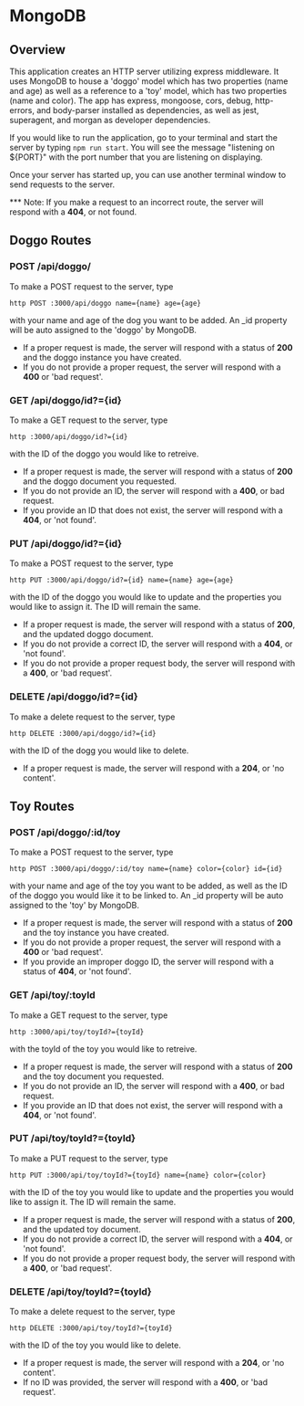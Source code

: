 # MongoDB

## Overview

This application creates an HTTP server utilizing express middleware. It uses MongoDB to house a 'doggo' model which has two properties (name and age) as well as a reference to a 'toy' model, which has two properties (name and color). The app has express, mongoose, cors, debug, http-errors, and body-parser installed as dependencies, as well as jest, superagent, and morgan as developer dependencies.

If you would like to run the application, go to your terminal and start the server by typing ```npm run start```. You will see the message "listening on ${PORT}" with the port number that you are listening on displaying.

Once your server has started up, you can use another terminal window to send requests to the server.

*** Note: If you make a request to an incorrect route, the server will respond with a __404__, or not found.

## Doggo Routes
### POST /api/doggo/

To make a POST request to the server, type
```
http POST :3000/api/doggo name={name} age={age}
```
with your name and age of the dog you want to be added. An _id property will be auto assigned to the 'doggo' by MongoDB.
- If a proper request is made, the server will respond with a status of __200__ and the doggo instance you have created.
- If you do not provide a proper request, the server will respond with a __400__ or 'bad request'.

### GET /api/doggo/id?={id}

To make a GET request to the server, type
```
http :3000/api/doggo/id?={id}
```
with the ID of the doggo you would like to retreive.
- If a proper request is made, the server will respond with a status of __200__ and the doggo document you requested.
- If you do not provide an ID, the server will respond with a __400__, or bad request.
- If you provide an ID that does not exist, the server will respond with a __404__, or 'not found'.

### PUT /api/doggo/id?={id}

To make a POST request to the server, type
```
http PUT :3000/api/doggo/id?={id} name={name} age={age}
```
with the ID of the doggo you would like to update and the properties you would like to assign it. The ID will remain the same.
- If a proper request is made, the server will respond with a status of __200__, and the updated doggo document.
- If you do not provide a correct ID, the server will respond with a __404__, or 'not found'.
- If you do not provide a proper request body, the server will respond with a __400__, or 'bad request'.

### DELETE /api/doggo/id?={id}

To make a delete request to the server, type
```
http DELETE :3000/api/doggo/id?={id}
```
with the ID of the dogg you would like to delete.
- If a proper request is made, the server will respond with a __204__, or 'no content'.

## Toy Routes

### POST /api/doggo/:id/toy

To make a POST request to the server, type
```
http POST :3000/api/doggo/:id/toy name={name} color={color} id={id}
```
with your name and age of the toy you want to be added, as well as the ID of the doggo you would like it to be linked to. An _id property will be auto assigned to the 'toy' by MongoDB.
- If a proper request is made, the server will respond with a status of __200__ and the toy instance you have created.
- If you do not provide a proper request, the server will respond with a __400__ or 'bad request'.
- If you provide an improper doggo ID, the server will respond with a status of __404__, or 'not found'.

### GET /api/toy/:toyId

To make a GET request to the server, type
```
http :3000/api/toy/toyId?={toyId}
```
with the toyId of the toy you would like to retreive.
- If a proper request is made, the server will respond with a status of __200__ and the toy document you requested.
- If you do not provide an ID, the server will respond with a __400__, or bad request.
- If you provide an ID that does not exist, the server will respond with a __404__, or 'not found'.

### PUT /api/toy/toyId?={toyId}

To make a PUT request to the server, type
```
http PUT :3000/api/toy/toyId?={toyId} name={name} color={color}
```
with the ID of the toy you would like to update and the properties you would like to assign it. The ID will remain the same.
- If a proper request is made, the server will respond with a status of __200__, and the updated toy document.
- If you do not provide a correct ID, the server will respond with a __404__, or 'not found'.
- If you do not provide a proper request body, the server will respond with a __400__, or 'bad request'.

### DELETE /api/toy/toyId?={toyId}

To make a delete request to the server, type
```
http DELETE :3000/api/toy/toyId?={toyId}
```
with the ID of the toy you would like to delete.
- If a proper request is made, the server will respond with a __204__, or 'no content'.
- If no ID was provided, the server will respond with a __400__, or 'bad request'.
